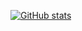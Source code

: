[![GitHub stats](https://github-readme-stats.vercel.app/api?username=ashm-dev)](https://github.com/anuraghazra/github-readme-stats)
